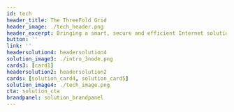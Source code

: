 ```yaml
---
id: tech
header_title: The ThreeFold Grid
header_image: ./tech_header.png
header_excerpt: Bringing a smart, secure and efficient Internet solution that allows anyone to connect capacity and participate in the Internet economy. An upgrade from today’s centralized data center model.
button: ''
link: ''
headersolution4: headersolution4
solution_image3: ./intro_3node.png
cards3: [card1]
headersolution2: headersolution2
cards: [solution_card4, solution_card5]
solution_image4: ./tech_image.png
cta: solution_cta
brandpanel: solution_brandpanel
---
```


<!-- 
featuresMain: Feature_main
features: [high_durability, versatility, value_based_price, variety] -->

<!-- signup: solution_signup -->

<!-- productdata: [solution_product1, solution_product2, solution_product3] -->

<!-- header_title: Powering the next-gen Internet
header_image: ./solution_header.png
header_altImg: solution_header
header_excerpt: Our open-source lightweight OS and autonomous technology powers the decentralization of the Internet with more Security, Privacy & Performance-Efficiency. -->

<!-- slides:
  [
    performance,
    privacy,
    security,
    inclusive,
    sustainable,
  ] -->

<!--   cta: solution_cta -->

<!-- solution_image: ./grid_live.png -->
<!-- headersolution3: headersolution3 -->


<!-- header: solution_header
solution_image2: ./solution_image.png -->

<!--  -->